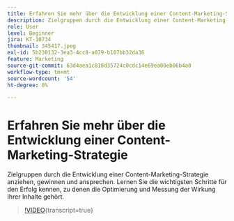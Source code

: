 ```yaml
---
title: Erfahren Sie mehr über die Entwicklung einer Content-Marketing-Strategie
description: Zielgruppen durch die Entwicklung einer Content-Marketing-Strategie anziehen, gewinnen und ansprechen.
role: User
level: Beginner
jira: KT-10734
thumbnail: 345417.jpeg
exl-id: 5b238132-3ea3-4cc8-a079-b107bb32da36
feature: Marketing
source-git-commit: 63d4aea1c818d35724c0cdc14e69ea00eb06b4a0
workflow-type: tm+mt
source-wordcount: '54'
ht-degree: 0%

---
```


# Erfahren Sie mehr über die Entwicklung einer Content-Marketing-Strategie

Zielgruppen durch die Entwicklung einer Content-Marketing-Strategie anziehen, gewinnen und ansprechen. Lernen Sie die wichtigsten Schritte für den Erfolg kennen, zu denen die Optimierung und Messung der Wirkung Ihrer Inhalte gehört.

>[!VIDEO](https://video.tv.adobe.com/v/345417/?quality=12&learn=on){transcript=true}
